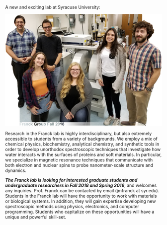 A new and exciting lab at Syracuse University:

![Group Photo, Fall 2018](assets/group_photo_092918.png)

Research in the Franck lab is highly
    interdisciplinary,
    but also extremely accessible to students from
    a variety of backgrounds.
We employ a mix of
    chemical physics,
    biochemistry,
    analytical chemistry,
    and
    synthetic tools
    in order to develop unorthodox spectroscopic
    techniques that investigate how water interacts
    with the surfaces of proteins and soft materials.
In particular,
    we specialize in magnetic resonance techniques
    that communicate with both electron and nuclear
    spins to probe nanometer-scale structure and
    dynamics.

***The Franck lab is looking for interested graduate students and
undergraduate researchers in Fall 2018 and Spring 2019***,
and welcomes any inquiries. Prof. Franck can be contacted by email (jmfranck at syr.edu). Students in the Franck lab
will have the opportunity to work with materials or biological systems.
In addition, they will gain expertise developing new spectroscopic
methods using physics, electronics, and computer programming. Students
who capitalize on these opportunities will have a unique and powerful
skill-set.

